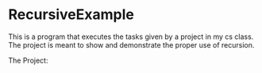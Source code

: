 # RecursiveExample
This is a program that executes the tasks given by a project in my cs class. The project is meant to show and demonstrate the proper use of recursion. 

The Project:
